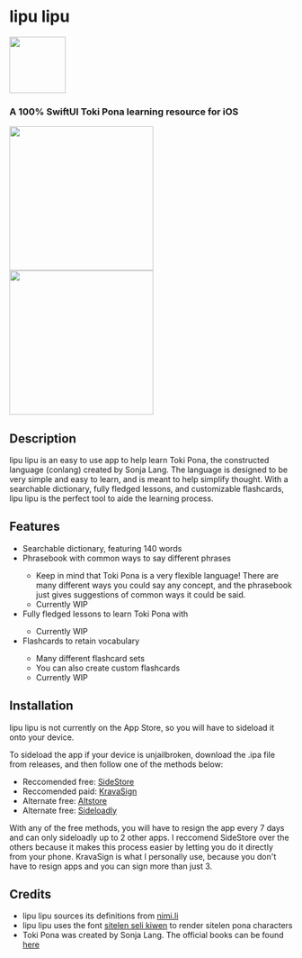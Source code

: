 <h1>lipu lipu</h1>
<img src="https://github.com/user-attachments/assets/fc7d6489-2146-4781-88f9-ced005de5331" width="100">
<h3>A 100% SwiftUI Toki Pona learning resource for iOS</h3>
<img src="https://github.com/user-attachments/assets/149a7389-40f2-4814-b5f9-4085225d82ab" width="256"><img src="https://github.com/user-attachments/assets/9850520e-688d-4b31-a947-7430c28dbf59" width="256">
<h2>Description</h2>
<p>lipu lipu is an easy to use app to help learn Toki Pona, the constructed language (conlang) created by Sonja Lang. The language is designed to be very simple and easy to learn, and is meant to help simplify thought. With a searchable dictionary, fully fledged lessons, and customizable flashcards, lipu lipu is the perfect tool to aide the learning process.</p>
<h2>Features</h2>
<ul>
  <li>Searchable dictionary, featuring 140 words</li>
  <li>Phrasebook with common ways to say different phrases</li>
  <ul>
    <li>Keep in mind that Toki Pona is a very flexible language! There are many different ways you could say any concept, and the phrasebook just gives suggestions of common ways it could be said.</li>
    <li>Currently WIP</li>
  </ul>
  <li>Fully fledged lessons to learn Toki Pona with</li>
  <ul>
    <li>Currently WIP</li>
  </ul>
  <li>Flashcards to retain vocabulary</li>
  <ul>
    <li>Many different flashcard sets</li>
    <li>You can also create custom flashcards</li>
    <li>Currently WIP</li>
  </ul>
</ul>
<h2>Installation</h2>
<p>lipu lipu is not currently on the App Store, so you will have to sideload it onto your device.</p>
<p>To sideload the app if your device is unjailbroken, download the .ipa file from releases, and then follow one of the methods below:</p>
<ul>
  <li>Reccomended free: <a href="https://sidestore.io">SideStore</a></li>
  <li>Reccomended paid: <a href="https://kravasign.com">KravaSign</a></li>
  <li>Alternate free: <a href="https://altstore.io">Altstore</a></li>
  <li>Alternate free: <a href="https://sideloadly.io">Sideloadly</a></li>
</ul>
<p>With any of the free methods, you will have to resign the app every 7 days and can only sideloadly up to 2 other apps. I reccomend SideStore over the others because it makes this process easier by letting you do it directly from your phone. KravaSign is what I personally use, because you don't have to resign apps and you can sign more than just 3.</p>
<h2>Credits</h2>
<ul>
  <li>lipu lipu sources its definitions from <a href="https://nimi.li">nimi.li</a></li>
  <li>lipu lipu uses the font <a href="https://www.kreativekorp.com/software/fonts/sitelenselikiwen/">sitelen seli kiwen</a> to render sitelen pona characters</li>
  <li>Toki Pona was created by Sonja Lang. The official books can be found <a href="https://tokipona.org">here</a></li>
</ul>
